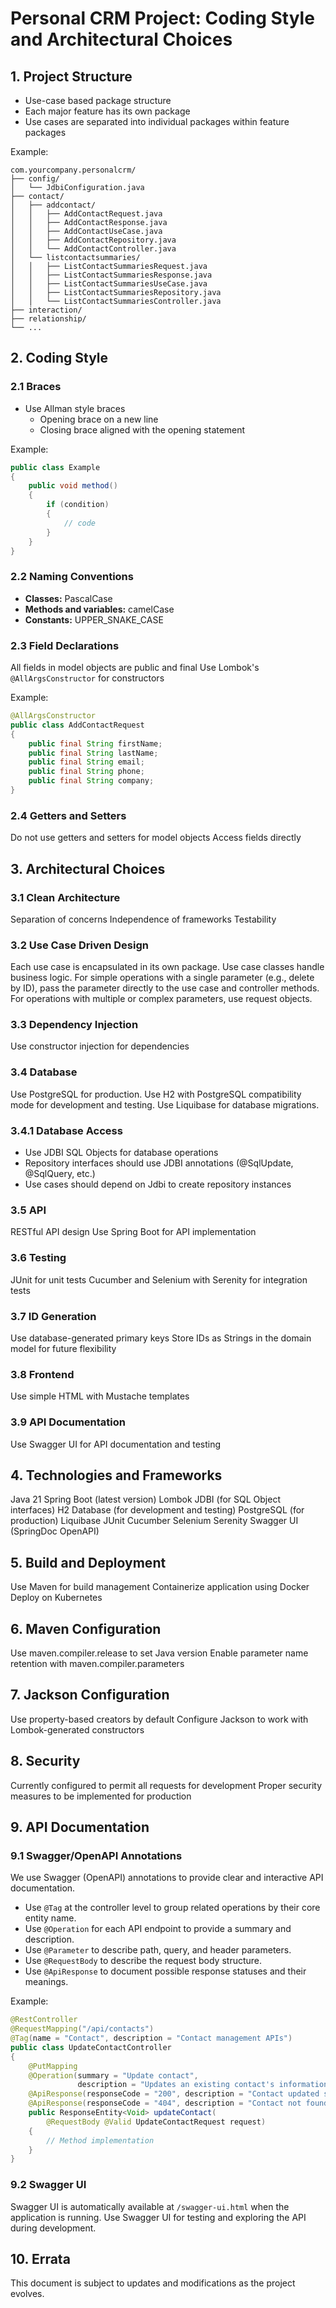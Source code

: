 # Personal CRM Project: Coding Style and Architectural Choices

## 1. Project Structure
- Use-case based package structure
- Each major feature has its own package
- Use cases are separated into individual packages within feature packages

Example:
```
com.yourcompany.personalcrm/
├── config/
│   └── JdbiConfiguration.java
├── contact/
│   ├── addcontact/
│   │   ├── AddContactRequest.java
│   │   ├── AddContactResponse.java
│   │   ├── AddContactUseCase.java
│   │   ├── AddContactRepository.java
│   │   └── AddContactController.java
│   └── listcontactsummaries/
│   │   ├── ListContactSummariesRequest.java
│   │   ├── ListContactSummariesResponse.java
│   │   ├── ListContactSummariesUseCase.java
│   │   ├── ListContactSummariesRepository.java
│   │   └── ListContactSummariesController.java
├── interaction/
├── relationship/
└── ...
```

## 2. Coding Style

### 2.1 Braces
- Use Allman style braces
  - Opening brace on a new line
  - Closing brace aligned with the opening statement

Example:
```java
public class Example
{
    public void method()
    {
        if (condition)
        {
            // code
        }
    }
}
```

### 2.2 Naming Conventions

- **Classes:** PascalCase
- **Methods and variables:** camelCase
- **Constants:** UPPER_SNAKE_CASE

### 2.3 Field Declarations

All fields in model objects are public and final
Use Lombok's `@AllArgsConstructor` for constructors

Example:
```java
@AllArgsConstructor
public class AddContactRequest
{
    public final String firstName;
    public final String lastName;
    public final String email;
    public final String phone;
    public final String company;
}
```

### 2.4 Getters and Setters

Do not use getters and setters for model objects
Access fields directly

## 3. Architectural Choices

### 3.1 Clean Architecture

Separation of concerns
Independence of frameworks
Testability

### 3.2 Use Case Driven Design

Each use case is encapsulated in its own package.
Use case classes handle business logic.
For simple operations with a single parameter (e.g., delete by ID), pass the parameter directly to the use case and controller methods.
For operations with multiple or complex parameters, use request objects.

### 3.3 Dependency Injection

Use constructor injection for dependencies

### 3.4 Database

Use PostgreSQL for production.
Use H2 with PostgreSQL compatibility mode for development and testing.
Use Liquibase for database migrations.

### 3.4.1 Database Access

- Use JDBI SQL Objects for database operations
- Repository interfaces should use JDBI annotations (@SqlUpdate, @SqlQuery, etc.)
- Use cases should depend on Jdbi to create repository instances

### 3.5 API

RESTful API design
Use Spring Boot for API implementation

### 3.6 Testing

JUnit for unit tests
Cucumber and Selenium with Serenity for integration tests

### 3.7 ID Generation

Use database-generated primary keys
Store IDs as Strings in the domain model for future flexibility

### 3.8 Frontend

Use simple HTML with Mustache templates

### 3.9 API Documentation

Use Swagger UI for API documentation and testing

## 4. Technologies and Frameworks

Java 21
Spring Boot (latest version)
Lombok
JDBI (for SQL Object interfaces)
H2 Database (for development and testing)
PostgreSQL (for production)
Liquibase
JUnit
Cucumber
Selenium
Serenity
Swagger UI (SpringDoc OpenAPI)

## 5. Build and Deployment

Use Maven for build management
Containerize application using Docker
Deploy on Kubernetes

## 6. Maven Configuration

Use maven.compiler.release to set Java version
Enable parameter name retention with maven.compiler.parameters

## 7. Jackson Configuration

Use property-based creators by default
Configure Jackson to work with Lombok-generated constructors

## 8. Security

Currently configured to permit all requests for development
Proper security measures to be implemented for production

## 9. API Documentation

### 9.1 Swagger/OpenAPI Annotations

We use Swagger (OpenAPI) annotations to provide clear and interactive API documentation.

- Use `@Tag` at the controller level to group related operations by their core entity name.
- Use `@Operation` for each API endpoint to provide a summary and description.
- Use `@Parameter` to describe path, query, and header parameters.
- Use `@RequestBody` to describe the request body structure.
- Use `@ApiResponse` to document possible response statuses and their meanings.

Example:

```java
@RestController
@RequestMapping("/api/contacts")
@Tag(name = "Contact", description = "Contact management APIs")
public class UpdateContactController
{
    @PutMapping
    @Operation(summary = "Update contact", 
               description = "Updates an existing contact's information")
    @ApiResponse(responseCode = "200", description = "Contact updated successfully")
    @ApiResponse(responseCode = "404", description = "Contact not found")
    public ResponseEntity<Void> updateContact(
        @RequestBody @Valid UpdateContactRequest request)
    {
        // Method implementation
    }
}
```

### 9.2 Swagger UI

Swagger UI is automatically available at `/swagger-ui.html` when the application is running.
Use Swagger UI for testing and exploring the API during development.

## 10. Errata

This document is subject to updates and modifications as the project evolves.